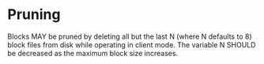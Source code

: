 # Pruning

Blocks MAY be pruned by deleting all but the last N (where N defaults to 8)
block files from disk while operating in client mode. The variable N SHOULD be
decreased as the maximum block size increases.
